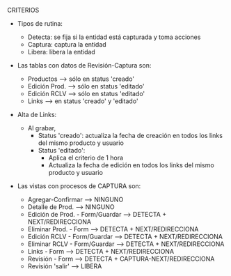 CRITERIOS
- Tipos de rutina:
	- Detecta: se fija si la entidad está capturada y toma acciones
	- Captura: captura la entidad
	- Libera: libera la entidad

- Las tablas con datos de Revisión-Captura son:
	- Productos		--> sólo en status 'creado'
	- Edición Prod.	--> sólo en status 'editado'
	- Edición RCLV	--> sólo en status 'editado'
	- Links			--> en status 'creado' y 'editado'

- Alta de Links:
	- Al grabar, 
		- Status 'creado': actualiza la fecha de creación en todos los links del mismo producto y usuario
		- Status 'editado': 
			- Aplica el criterio de 1 hora
			- Actualiza la fecha de edición en todos los links del mismo producto y usuario

- Las vistas con procesos de CAPTURA son:
	- Agregar-Confirmar					--> NINGUNO
	- Detalle de Prod.					--> NINGUNO
	- Edición de Prod. - Form/Guardar	--> DETECTA + NEXT/REDIRECCIONA
	- Eliminar Prod. - Form				--> DETECTA + NEXT/REDIRECCIONA
	- Edición RCLV - Form/Guardar		--> DETECTA + NEXT/REDIRECCIONA
	- Eliminar RCLV - Form/Guardar		--> DETECTA + NEXT/REDIRECCIONA
	- Links - Form						--> DETECTA + NEXT/REDIRECCIONA
	- Revisión - Form					--> DETECTA + CAPTURA-NEXT/REDIRECCIONA
	- Revisión 'salir'					--> LIBERA
